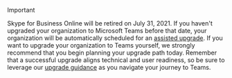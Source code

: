 > [!IMPORTANT]
> Skype for Business Online will be retired on July 31, 2021. If you haven't upgraded your organization to Microsoft Teams before that date, your organization will be automatically scheduled for an [assisted upgrade](/microsoftteams/upgrade-assisted). If you want to upgrade your organization to Teams yourself, we strongly recommend that you begin planning your upgrade path today. Remember that a successful upgrade aligns technical and user readiness, so be sure to leverage our [upgrade guidance](/microsoftteams/upgrade-start-here) as you navigate your journey to Teams.
